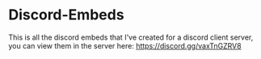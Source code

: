 # Discord-Embeds
This is all the discord embeds that I've created for a discord client server, you can view them in the server here: https://discord.gg/vaxTnGZRV8
